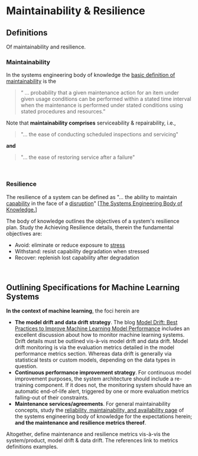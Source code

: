 # Maintainability & Resilience

## Definitions

Of maintainability and resilience.

### Maintainability

In the systems engineering body of knowledge the [basic definition of maintainability](https://sebokwiki.org/wiki/System_Reliability,_Availability,_and_Maintainability#Maintainability) is the

<blockquote>“ … probability that a given maintenance action for an item under given usage conditions can be performed within a stated time interval when the maintenance is performed under stated conditions using stated procedures and resources.”</blockquote>

Note that **maintainability comprises** serviceability & repairability, i.e.,

<blockquote>"… the ease of conducting scheduled inspections and servicing"</blockquote>

**and**

> "… the ease of restoring service after a failure"

<br>

### Resilience

The resilience of a system can be defined as "… the ability to maintain [capability](https://sebokwiki.org/wiki/Capability_(glossary)) in the face of a [disruption](https://sebokwiki.org/wiki/Disruption_(glossary))" [[The Systems Engineering Body of Knowledge.](https://sebokwiki.org/wiki/System_Resilience#Definition)]

The body of knowledge outlines the objectives of a system's resilience plan. Study the Achieving Resilience details, therein the fundamental objectives are:

<ul>
    <li>Avoid: eliminate or reduce exposure to <a href="https://sebokwiki.org/wiki/Stress_(glossary)" target="_blank">stress</a></li>
    <li>Withstand: resist capability degradation when stressed</li>
    <li>Recover: replenish lost capability after degradation</li>
</ul>


<br>


## Outlining Specifications for Machine Learning Systems

**In the context of machine learning**, the foci herein are

<ul>
    <li><b>The model drift and data drift strategy</b>.  The blog <a href="https://encord.com/blog/model-drift-best-practices/" target="_blank">Model Drift: Best Practices to Improve Machine Learning Model Performance</a> includes an excellent discussion about how to monitor machine learning systems.  Drift details must be outlined vis-à-vis model drift and data drift.  Model drift monitoring is via the evaluation metrics detailed in the model performance metrics section.  Whereas data drift is generally via statistical tests or custom models, depending on the data types in question.</li>
    <li><b>Continuous performance improvement strategy</b>.  For continuous model improvement purposes, the system architecture should include a re-training component.  If it does not, the monitoring system should have an automatic end-of-life alert, triggered by one or more evaluation metrics falling-out of their constraints.</li>
    <li><b>Maintenance services/agreements</b>.  For general maintainability concepts, study the <a href="https://sebokwiki.org/wiki/System_Reliability,_Availability,_and_Maintainability" target="_blank">reliability, maintainability, and availability page</a> of the systems engineering body of knowledge for the expectations herein; <b>and the maintenance and resilience metrics thereof</b>. </li>
</ul>

Altogether, define maintenance and resilience metrics vis-à-vis the system/product, model drift & data drift.  The references link to metrics definitions examples.

<br>
<br>

<br>
<br>

<br>
<br>

<br>
<br>

[^maintenance-metrics]: <a href="https://www.maintworld.com/Applications/5-Important-Maintenance-Metrics-and-How-To-Use-Them" target="_blank">Maintenance Metrics</a>
[^resilience-metrics]: <a href="https://sebokwiki.org/wiki/System_Resilience#Metrics" target="_blank">Resilience Metrics</a>
[^drift]: <a href="https://arxiv.org/abs/2012.09258">Detection of data drift and outliers affecting machine learning model performance over time.</a>

<br>
<br>

